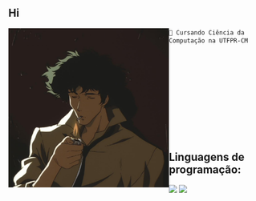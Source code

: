 ## Hi 

<img align="left" src="https://github.com/ThisIsRenan/ThisIsRenan/blob/main/image/spike.jpg" alt="spike de cowboy bebop" width="320" /> 

```
🏫 Cursando Ciência da Computação na UTFPR-CM

```
<br><br><br><br><br><br><br><br><br><br>

## Linguagens de programação:

<div>
<img height=50 src="https://cdn.jsdelivr.net/gh/devicons/devicon/icons/c/c-original.svg"/>
<img height=53 src="https://img.icons8.com/color/344/c-plus-plus-logo.png"/>
<div>






